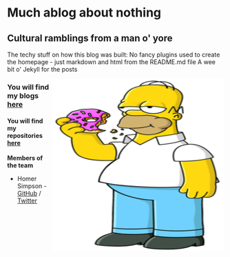 # Much ablog about nothing
## Cultural ramblings from a man o' yore

The techy stuff on how this blog was built: No fancy plugins used to create the homepage - just markdown and html from the README.md file
A wee bit o' Jekyll for the posts

<!-- comments out the code -->
<!-- the below code places the image using default markdown settings
<!-- ![Team Logo](/images/Homer_Simpson.png) -->

<img align="right" width="400" height="400" src="/images/Homer_Simpson.png">

### You will find my blogs [here](https://cagenic.github.io/blog)
#### You will find my repositories [here](https://github.com/cagenic?tab=repositories)

**Members of the team**  

* Homer Simpson - [GitHub](https://github.com/username) / [Twitter](https://twitter.com/homerjsimpson)
